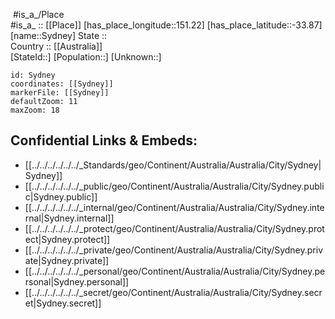 ﻿---
location:
- -33.87
- 151.22
mapzoom:
- 7
- 12
mapmarker: city
type: City
tags:
- geo/City
SpocWebEntityId: 34699
isDeleted: false
confidential: public
has_id_wikidata: Q3130
twinned_administrative_body:
- '[[_Standards/WikiData/WD~Portsmouth,72259]]'
- '[[_Standards/WikiData/WD~Hakkâri,206895]]'
- "[[_Standards/WikiData/WD~Wellington City,47037646]]"
- '[[_Standards/WikiData/WD~Milan,490]]'
- "[[_Standards/WikiData/WD~New Delhi,987]]"
- '[[_Standards/WikiData/WD~Islamabad,1362]]'
- '[[_Standards/WikiData/WD~Manila,1461]]'
- "[[_Standards/WikiData/WD~Mexico City,1489]]"
- '[[_Standards/WikiData/WD~Florence,2044]]'
- '[[_Standards/WikiData/WD~Seoul,8684]]'
- '[[_Standards/WikiData/WD~Dili,9310]]'
- '[[_Standards/WikiData/WD~Nagoya,11751]]'
- '[[_Standards/WikiData/WD~Guangzhou,16572]]'
- "[[_Standards/WikiData/WD~San Francisco,62]]"
instance_of:
- '[[_Standards/WikiData/WD~metropolis,200250]]'
- "[[_Standards/WikiData/WD~global city,208511]]"
- "[[_Standards/WikiData/WD~financial center,1066984]]"
- "[[_Standards/WikiData/WD~big city,1549591]]"
- "[[_Standards/WikiData/WD~state capital,11271835]]"
- "[[_Standards/WikiData/WD~largest city,51929311]]"
- '[[_Standards/WikiData/WD~city,515]]'
different_from:
- '[[_Standards/WikiData/WD~Sydney,229096]]'
- '[[_Standards/WikiData/WD~Sydney,932261]]'
named_after: "[[_Standards/WikiData/WD~Thomas Townshend, 1st Viscount Sydney,332533]]"
described_by_source:
- "[[_Standards/WikiData/WD~Brockhaus and Efron Encyclopedic Dictionary,602358]]"
- "[[_Standards/WikiData/WD~Encyclopædia Britannica 11th edition,867541]]"
- "[[_Standards/WikiData/WD~The Nuttall Encyclopædia,3181656]]"
- "[[_Standards/WikiData/WD~Jewish Encyclopedia of Brockhaus and Efron,4173137]]"
- "[[_Standards/WikiData/WD~Granat Encyclopedic Dictionary,4532138]]"
- "[[_Standards/WikiData/WD~Small Brockhaus and Efron Encyclopedic Dictionary,19180675]]"
- "[[_Standards/WikiData/WD~Meyer’s Universum, Siebenter Band,131314460]]"
located_in_or_next_to_body_of_water: "[[_Standards/WikiData/WD~Parramatta River,648392]]"
Köppen_climate_classification: "[[_Standards/WikiData/WD~humid subtropical climate,864320]]"
capital_of:
- "[[_Standards/WikiData/WD~City of Sydney,1094194]]"
- "[[_Standards/WikiData/WD~New South Wales,3224]]"
member_of: "[[_Standards/WikiData/WD~Creative Cities Network,1139352]]"
demographics_of_topic: "[[_Standards/WikiData/WD~demographics of Sydney,5256089]]"
economy_of_topic: "[[_Standards/WikiData/WD~economy of Sydney,5333786]]"
geography_of_topic: "[[_Standards/WikiData/WD~geography of Sydney,5535240]]"
topic_s_main_Wikimedia_portal: '[[_Standards/WikiData/WD~Portal_Sydney,28754020]]'
on_focus_list_of_Wikimedia_project: "[[_Standards/WikiData/WD~Genadendal Music Archive,128903909]]"
coordinate_location: "Point(151.21 -33.867777777)"
Baidu_Tieba_name: 悉尼
BHCL_UUID:
- 18e5a115-d1b5-4b2a-9bb2-0f105a4c342f
- 9b7a07a8-2482-4077-8c48-33ce9c3b97ed
country: '[[_Standards/WikiData/WD~Australia,408]]'
present_in_work: "[[_Standards/WikiData/WD~Civilization V,2385]]"
located_in_the_administrative_territorial_entity: "[[_Standards/WikiData/WD~New South Wales,3224]]"
continent: "[[_Standards/WikiData/WD~Australian continent,3960]]"
located_in_time_zone: '[[_Standards/WikiData/WD~UTC+10_00,7056]]'
elevation_above_sea_level: 6
minimum_temperature_record: 2.1
social_media_followers: 15300
maximum_temperature_record: 45.8
postal_code: 2000
local_dialing_code:
- 0291
- 0294
- 0285
- 0293
- 0280
- 0283
- 0282
- 0273
- 0288
- 0295
- 0297
- 0276
- 0290
- 0296
- 0274
- 0292
- 0299
- 0277
- 0272
- 0279
- 0298
population: 4840600
Libris_URI: ljx005s44zffn5g
demonym:
- Sydneysider
- Sydneysiders
- "悉尼 人"
inception: "1788-01-26T00:00:00Z"
area: 12144.6
GitHub_topic: sydney
subreddit: sydney
Commons_gallery: Sydney
Commons_category: Sydney
native_label:
- Sydney
- 悉尼
official_name: Sydney
OmegaWiki_Defined_Meaning: 1216474
page_banner: "http://commons.wikimedia.org/wiki/Special:FilePath/Sydney%20Harbour%20Banner.jpg"
flag_image: "http://commons.wikimedia.org/wiki/Special:FilePath/City%20of%20Sydney%20Flag.svg"
coat_of_arms_image: "http://commons.wikimedia.org/wiki/Special:FilePath/Sydney%20-%20COA.svg"
nighttime_view: "http://commons.wikimedia.org/wiki/Special:FilePath/Sydney%20at%20night%20%286520352765%29.jpg"
Facebook_username: cityofsydney
Instagram_username: cityofsydney
image: "http://commons.wikimedia.org/wiki/Special:FilePath/00%203178%20Sydney%2C%20Australia.jpg"
detail_map:
- "http://commons.wikimedia.org/wiki/Special:FilePath/Free%20vector%20map%20of%20Sydney%20city%20Australia%20Level%2012.svg"
- "http://commons.wikimedia.org/wiki/Special:FilePath/OSM%20central%20Sydney.png"
montage_image: "http://commons.wikimedia.org/wiki/Special:FilePath/Leo-Collage%20Sydney.png"
aerial_view:
- "http://commons.wikimedia.org/wiki/Special:FilePath/Sydney%20aerial%20view.jpg"
- "http://commons.wikimedia.org/wiki/Special:FilePath/Sydney%20AST2001oct12%20lrg.jpg"
location_map: "http://commons.wikimedia.org/wiki/Special:FilePath/Sydney%20councils.png"
locator_map_image: "http://commons.wikimedia.org/wiki/Special:FilePath/Sydney%20locator-MJC.png"
panoramic_view: "http://commons.wikimedia.org/wiki/Special:FilePath/Sydney%20Tower%20Panorama.jpg"
official_website: "https://www.cityofsydney.nsw.gov.au/"
U_S_National_Archives_Identifier: 10044388
Dewey_Decimal_Classification: 2--9441
---

﻿
 #is_a_/Place  
#is_a_ :: [[Place]] 
[has_place_longitude::151.22] 
[has_place_latitude::-33.87] 
[name::Sydney] 
State ::  
Country :: [[Australia]]  
[StateId::] 
[Population::] 
[Unknown::] 


```leaflet
id: Sydney
coordinates: [[Sydney]] 
markerFile: [[Sydney]] 
defaultZoom: 11 
maxZoom: 18
```


## Confidential Links & Embeds: 
- [[../../../../../../_Standards/geo/Continent/Australia/Australia/City/Sydney|Sydney]] 
- [[../../../../../../_public/geo/Continent/Australia/Australia/City/Sydney.public|Sydney.public]] 
- [[../../../../../../_internal/geo/Continent/Australia/Australia/City/Sydney.internal|Sydney.internal]] 
- [[../../../../../../_protect/geo/Continent/Australia/Australia/City/Sydney.protect|Sydney.protect]] 
- [[../../../../../../_private/geo/Continent/Australia/Australia/City/Sydney.private|Sydney.private]] 
- [[../../../../../../_personal/geo/Continent/Australia/Australia/City/Sydney.personal|Sydney.personal]] 
- [[../../../../../../_secret/geo/Continent/Australia/Australia/City/Sydney.secret|Sydney.secret]] 
